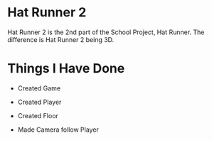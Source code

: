# Hat Runner 2

Hat Runner 2 is the 2nd part of the School Project, Hat Runner. The difference is Hat Runner 2 being 3D.

# Things I Have Done

* Created Game

* Created Player

* Created Floor

* Made Camera follow Player
 

